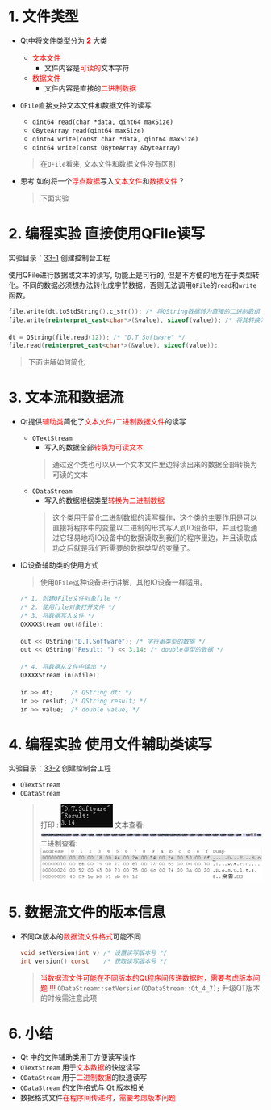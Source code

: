 # 1. 文件类型

- Qt中将文件类型分为 <font color=red>**2**</font> 大类
    - <font color=red>文本文件</font>
        - 文件内容是<font color=red>可读的</font>文本字符
    - <font color=red>数据文件</font>
        - 文件内容是直接的<font color=red>二进制数据</font>

- `QFile`直接支持文本文件和数据文件的读写
    - `qint64 read(char *data, qint64 maxSize)`
    - `QByteArray read(qint64 maxSize)`
    - `qint64 write(const char *data, qint64 maxSize)`
    - `qint64 write(const QByteArray &byteArray)`

    > 在`QFile`看来, 文本文件和数据文件没有区别

- 思考
    如何将一个<font color=red>浮点数据</font>写入<font color=red>文本文件</font>和<font color=red>数据文件</font>？
    > 下面实验

# 2. 编程实验 直接使用QFile读写
实验目录：[33-1](vx_attachments\033_Text_and_data_streams\33-1)
创建控制台工程

使用QFile进行数据或文本的读写, 功能上是可行的, 但是不方便的地方在于类型转化。不同的数据必须想办法转化成字节数据，否则无法调用`QFile`的`read`和`write`函数。

```cpp
file.write(dt.toStdString().c_str()); /* 将QString数据转为直接的二进制数组 */
file.write(reinterpret_cast<char*>(&value), sizeof(value)); /* 将其转换为字节类型的数据 */

dt = QString(file.read(12)); /* "D.T.Software" */
file.read(reinterpret_cast<char*>(&value), sizeof(value));
```
> 下面讲解如何简化

# 3. 文本流和数据流
- Qt提供<font color=red>辅助类</font>简化了<font color=red>文本文件</font>/<font color=red>二进制数据文件</font>的读写
    - `QTextStream`
        - 写入的数据全部<font color=red>转换为可读文本</font>
        > 通过这个类也可以从一个文本文件里边将读出来的数据全部转换为可读的文本
    - `QDataStream`
        - 写入的数据根据类型<font color=red>转换为二进制数据</font>
        > 这个类用于简化二进制数据的读写操作，这个类的主要作用是可以直接将程序中的变量以二进制的形式写入到IO设备中，并且也能通过它轻易地将IO设备中的数据读取到我们的程序里边，并且读取成功之后就是我们所需要的数据类型的变量了。

- IO设备辅助类的使用方式
    > 使用`QFile`这种设备进行讲解，其他IO设备一样适用。

    ```cpp
    /* 1. 创建QFile文件对象file */
    /* 2. 使用file对象打开文件 */
    /* 3. 将数据写入文件 */
    QXXXXStream out(&file);

    out << QString("D.T.Software"); /* 字符串类型的数据 */
    out << QString("Result: ") << 3.14; /* double类型的数据 */

    /* 4. 将数据从文件中读出 */
    QXXXXStream in(&file);

    in >> dt;     /* QString dt; */
    in >> reslut; /* QString result; */
    in >> value;  /* double value; */
    ```

# 4. 编程实验 使用文件辅助类读写
实验目录：[33-2](vx_attachments\033_Text_and_data_streams\33-2)
创建控制台工程

- `QTextStream`
- `QDataStream`
    > 打印 :
    > ![](vx_images/033_e1.png)
    > 文本查看:
    > ![](vx_images/033_e2.png)
    > 二进制查看:
    > ![](vx_images/033_e3.png)

# 5. 数据流文件的版本信息
- 不同Qt版本的<font color=red>数据流文件格式</font>可能不同
    ```c
    void setVersion(int v) /* 设置读写版本号 */
    int version() const    /* 获取读写版本号 */
    ```
    > <font color=red>当数据流文件可能在不同版本的Qt程序间传递数据时，需要考虑版本问题 !!!</font>
    > `QDataStream::setVersion(QDataStream::Qt_4_7);`
    > 升级QT版本的时候需注意此项

# 6. 小结
- Qt 中的文件辅助类用于方便读写操作
- `QTextStream` 用于<font color=red>文本数据</font>的快速读写
- `QDataStream` 用于<font color=red>二进制数据</font>的快速读写
- `QDataStream` 的文件格式与 Qt 版本相关
- 数据格式文件<font color=red>在程序间传递时</font>，<font color=red>需要考虑版本问题</font>
